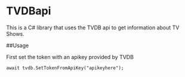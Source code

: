 # TVDBapi
This is a C# library that uses the TVDB api to get information about TV Shows.

##Usage

First set the token with an apikey provided by TVDB
```TVDB tvdb = new TVDB();
await tvdb.SetTokenFromApiKey("apikeyhere");
```
